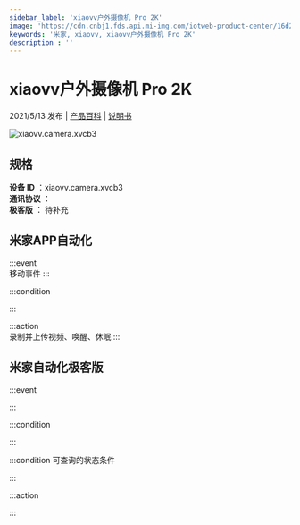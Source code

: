 ```yaml
---
sidebar_label: 'xiaovv户外摄像机 Pro 2K'
image: 'https://cdn.cnbj1.fds.api.mi-img.com/iotweb-product-center/16d2b63fece5c1ca06227a91a1445600_米家户外摄像机Pro-168.png?GalaxyAccessKeyId=AKVGLQWBOVIRQ3XLEW&Expires=9223372036854775807&Signature=SonWmij9G+DHiCqBlQr2E04xiUk='
keywords: '米家, xiaovv, xiaovv户外摄像机 Pro 2K'
description : ''
---
```

# xiaovv户外摄像机 Pro 2K

2021/5/13 发布 | [产品百科](https://home.mi.com/webapp/content/baike/product/index.html?model=xiaovv.camera.xvcb3/) | [说明书](https://home.mi.com/views/introduction.html?model=xiaovv.camera.xvcb3&region=cn)

![xiaovv.camera.xvcb3](https://cdn.cnbj1.fds.api.mi-img.com/iotweb-product-center/16d2b63fece5c1ca06227a91a1445600_米家户外摄像机Pro-168.png?GalaxyAccessKeyId=AKVGLQWBOVIRQ3XLEW&Expires=9223372036854775807&Signature=SonWmij9G+DHiCqBlQr2E04xiUk=)

## 规格  
> 
**设备 ID** ：xiaovv.camera.xvcb3  
**通讯协议** ：  
**极客版**  ： 待补充 


## 米家APP自动化  

:::event  
移动事件
:::

:::condition  

:::

:::action   
录制并上传视频、唤醒、休眠
:::

## 米家自动化极客版  

:::event  

:::

:::condition  

:::

:::condition 可查询的状态条件  

:::

:::action  

:::

        
